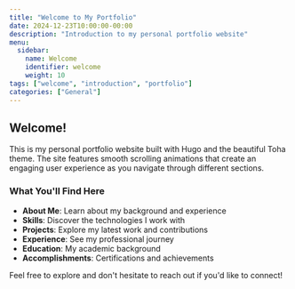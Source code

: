 ```yaml
---
title: "Welcome to My Portfolio"
date: 2024-12-23T10:00:00-00:00
description: "Introduction to my personal portfolio website"
menu:
  sidebar:
    name: Welcome
    identifier: welcome
    weight: 10
tags: ["welcome", "introduction", "portfolio"]
categories: ["General"]
---
```


## Welcome!

This is my personal portfolio website built with Hugo and the beautiful Toha theme. The site features smooth scrolling animations that create an engaging user experience as you navigate through different sections.

### What You'll Find Here

- **About Me**: Learn about my background and experience
- **Skills**: Discover the technologies I work with
- **Projects**: Explore my latest work and contributions
- **Experience**: See my professional journey
- **Education**: My academic background
- **Accomplishments**: Certifications and achievements

Feel free to explore and don't hesitate to reach out if you'd like to connect!

